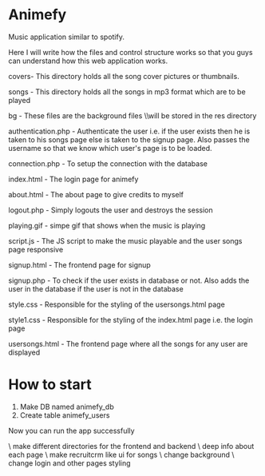 # Animefy

Music application similar to spotify.

Here I will write how the files and control structure works so that you guys can understand how this web application works.

covers- This directory holds all the song cover pictures or thumbnails.

songs - This directory holds all the songs in mp3 format which are to be played

bg - These files are the background files
\\\\will be stored in the res directory


authentication.php - Authenticate the user i.e. if the user exists then he is taken to his songs page else is taken to the signup page. Also passes the username so that we know which user's page is to be loaded.

connection.php - To setup the connection with the database

index.html - The login page for animefy

about.html - The about page to give credits to myself

logout.php - Simply logouts the user and destroys the session

playing.gif - simpe gif that shows when the music is playing

script.js - The JS script to make the music playable and the user songs page responsive

signup.html - The frontend page for signup

signup.php - To check if the user exists in database or not. Also adds the user in the database if the user is not in the database

style.css - Responsible for the styling of the usersongs.html page

style1.css - Responsible for the styling of the index.html page i.e. the login page

usersongs.html - The frontend page where all the songs for any user are displayed

# How to start

1. Make DB named animefy_db
2. Create table animefy_users

Now you can run the app successfully



\ make different directories for the frontend and backend
\ deep info about each page
\ make recruitcrm like ui for songs
\ change background
\ change login and other pages styling